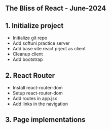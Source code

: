 ## The Bliss of React - June-2024

## 1. Initialize project
*   Initialize git repo
*   Add softuni practice server
*   Add base vite react prject as client
*   Cleanup client
*   Add bootstrap

## 2. React Router
* Install react-router-dom
* Setup react-router-dom
* Add routes in app.jsx
* Add links in the navigation

## 3. Page implementations
